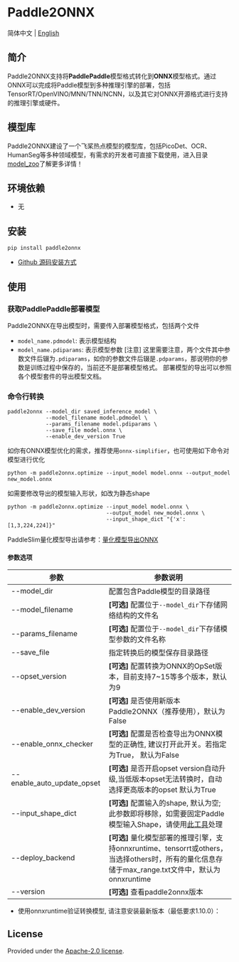 # Paddle2ONNX

简体中文 | [English](README_en.md)

## 简介

Paddle2ONNX支持将**PaddlePaddle**模型格式转化到**ONNX**模型格式。通过ONNX可以完成将Paddle模型到多种推理引擎的部署，包括TensorRT/OpenVINO/MNN/TNN/NCNN，以及其它对ONNX开源格式进行支持的推理引擎或硬件。

## 模型库
Paddle2ONNX建设了一个飞桨热点模型的模型库，包括PicoDet、OCR、HumanSeg等多种领域模型，有需求的开发者可直接下载使用，进入目录[model_zoo](./model_zoo)了解更多详情！

## 环境依赖

- 无

## 安装

```
pip install paddle2onnx
```

- [Github 源码安装方式](docs/zh/compile.md)

## 使用

### 获取PaddlePaddle部署模型

Paddle2ONNX在导出模型时，需要传入部署模型格式，包括两个文件  
- `model_name.pdmodel`: 表示模型结构  
- `model_name.pdiparams`: 表示模型参数
[注意] 这里需要注意，两个文件其中参数文件后辍为`.pdiparams`，如你的参数文件后辍是`.pdparams`，那说明你的参数是训练过程中保存的，当前还不是部署模型格式。 部署模型的导出可以参照各个模型套件的导出模型文档。


### 命令行转换

```
paddle2onnx --model_dir saved_inference_model \
            --model_filename model.pdmodel \
            --params_filename model.pdiparams \
            --save_file model.onnx \
            --enable_dev_version True
```
如你有ONNX模型优化的需求，推荐使用`onnx-simplifier`，也可使用如下命令对模型进行优化
```
python -m paddle2onnx.optimize --input_model model.onnx --output_model new_model.onnx
```
如需要修改导出的模型输入形状，如改为静态shape
```
python -m paddle2onnx.optimize --input_model model.onnx \
                               --output_model new_model.onnx \
                               --input_shape_dict "{'x':[1,3,224,224]}"
```
PaddleSlim量化模型导出请参考：[量化模型导出ONNX](./docs/zh/quantize.md)

#### 参数选项
| 参数 |参数说明 |
|----------|--------------|
|--model_dir | 配置包含Paddle模型的目录路径|
|--model_filename |**[可选]** 配置位于`--model_dir`下存储网络结构的文件名|
|--params_filename |**[可选]** 配置位于`--model_dir`下存储模型参数的文件名称|
|--save_file | 指定转换后的模型保存目录路径 |
|--opset_version | **[可选]** 配置转换为ONNX的OpSet版本，目前支持7~15等多个版本，默认为9 |
|--enable_dev_version | **[可选]** 是否使用新版本Paddle2ONNX（推荐使用），默认为False |
|--enable_onnx_checker| **[可选]**  配置是否检查导出为ONNX模型的正确性, 建议打开此开关。若指定为True， 默认为False|
|--enable_auto_update_opset| **[可选]**  是否开启opset version自动升级,当低版本opset无法转换时，自动选择更高版本的opset 默认为True|
|--input_shape_dict| **[可选]**  配置输入的shape, 默认为空; 此参数即将移除，如需要固定Paddle模型输入Shape，请使用[此工具](https://github.com/jiangjiajun/PaddleUtils/tree/main/paddle)处理|
|--deploy_backend |**[可选]** 量化模型部署的推理引擎，支持onnxruntime、tensorrt或others，当选择others时，所有的量化信息存储于max_range.txt文件中，默认为onnxruntime |
|--version |**[可选]** 查看paddle2onnx版本 |

- 使用onnxruntime验证转换模型, 请注意安装最新版本（最低要求1.10.0）：

## License
Provided under the [Apache-2.0 license](https://github.com/PaddlePaddle/paddle-onnx/blob/develop/LICENSE).
